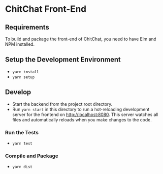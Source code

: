 # ChitChat Front-End

## Requirements

To build and package the front-end of ChitChat, you need to have Elm and NPM installed.

## Setup the Development Environment

- `yarn install`
- `yarn setup`

## Develop

- Start the backend from the project root directory.
- Run `yarn start` in this directory to run a hot-reloading development server for the frontend
on <http://localhost:8080>.  This server watches all files and automatically reloads when you make
changes to the code.

### Run the Tests

- `yarn test`

### Compile and Package

- `yarn dist`

